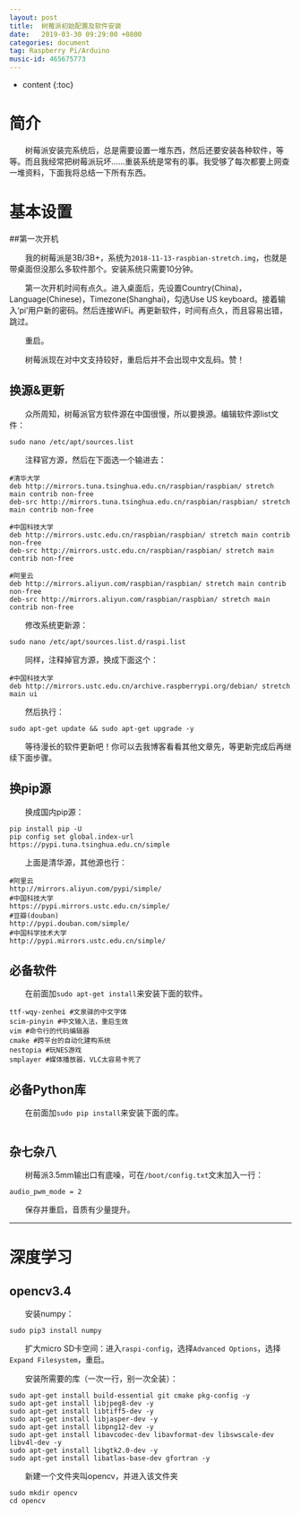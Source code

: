 ```yaml
---
layout: post
title:  树莓派初始配置及软件安装
date:   2019-03-30 09:29:00 +0800
categories: document
tag: Raspberry Pi/Arduino
music-id: 465675773
---
```


* content
{:toc}
# 简介

&emsp;&emsp;树莓派安装完系统后，总是需要设置一堆东西，然后还要安装各种软件，等等。而且我经常把树莓派玩坏......重装系统是常有的事。我受够了每次都要上网查一堆资料，下面我将总结一下所有东西。



# 基本设置



##第一次开机

&emsp;&emsp;我的树莓派是3B/3B+，系统为`2018-11-13-raspbian-stretch.img`，也就是带桌面但没那么多软件那个。安装系统只需要10分钟。

&emsp;&emsp;第一次开机时间有点久。进入桌面后，先设置Country(China)，Language(Chinese)，Timezone(Shanghai)，勾选Use US keyboard。接着输入‘pi’用户新的密码。然后连接WiFi。再更新软件，时间有点久，而且容易出错，跳过。

&emsp;&emsp;重启。

&emsp;&emsp;树莓派现在对中文支持较好，重启后并不会出现中文乱码。赞！



## 换源&更新

&emsp;&emsp;众所周知，树莓派官方软件源在中国很慢，所以要换源。编辑软件源list文件：

~~~shell
sudo nano /etc/apt/sources.list
~~~

&emsp;&emsp;注释官方源，然后在下面选一个输进去：

~~~shell
#清华大学
deb http://mirrors.tuna.tsinghua.edu.cn/raspbian/raspbian/ stretch main contrib non-free
deb-src http://mirrors.tuna.tsinghua.edu.cn/raspbian/raspbian/ stretch main contrib non-free

#中国科技大学
deb http://mirrors.ustc.edu.cn/raspbian/raspbian/ stretch main contrib non-free
deb-src http://mirrors.ustc.edu.cn/raspbian/raspbian/ stretch main contrib non-free

#阿里云
deb http://mirrors.aliyun.com/raspbian/raspbian/ stretch main contrib non-free
deb-src http://mirrors.aliyun.com/raspbian/raspbian/ stretch main contrib non-free
~~~

&emsp;&emsp;修改系统更新源：

~~~shell
sudo nano /etc/apt/sources.list.d/raspi.list
~~~

&emsp;&emsp;同样，注释掉官方源，换成下面这个：

~~~shell
#中国科技大学
deb http://mirrors.ustc.edu.cn/archive.raspberrypi.org/debian/ stretch main ui
~~~

&emsp;&emsp;然后执行：

~~~shell
sudo apt-get update && sudo apt-get upgrade -y
~~~

&emsp;&emsp;等待漫长的软件更新吧！你可以去我博客看看其他文章先，等更新完成后再继续下面步骤。



## 换pip源

&emsp;&emsp;换成国内pip源：

~~~shell
pip install pip -U
pip config set global.index-url https://pypi.tuna.tsinghua.edu.cn/simple
~~~

&emsp;&emsp;上面是清华源，其他源也行：

~~~shell
#阿里云
http://mirrors.aliyun.com/pypi/simple/
#中国科技大学
https://pypi.mirrors.ustc.edu.cn/simple/
#豆瓣(douban)
http://pypi.douban.com/simple/
#中国科学技术大学
http://pypi.mirrors.ustc.edu.cn/simple/
~~~



## 必备软件

&emsp;&emsp;在前面加`sudo apt-get install`来安装下面的软件。

~~~shell
ttf-wqy-zenhei #文泉驿的中文字体
scim-pinyin #中文输入法，重启生效
vim #命令行的代码编辑器
cmake #跨平台的自动化建构系统
nestopia #玩NES游戏
smplayer #媒体播放器，VLC太容易卡死了
~~~



## 必备Python库

&emsp;&emsp;在前面加`sudo pip install`来安装下面的库。

~~~shell

~~~



## 杂七杂八

&emsp;&emsp;树莓派3.5mm输出口有底噪，可在`/boot/config.txt`文末加入一行：

~~~shell
audio_pwm_mode = 2
~~~

&emsp;&emsp;保存并重启，音质有少量提升。



---





# 深度学习

## opencv3.4

&emsp;&emsp;安装numpy：

~~~shell
sudo pip3 install numpy
~~~

&emsp;&emsp;扩大micro SD卡空间：进入`raspi-config`，选择`Advanced Options`，选择`Expand Filesystem`，重启。

&emsp;&emsp;安装所需要的库（一次一行，别一次全装）：

~~~shell
sudo apt-get install build-essential git cmake pkg-config -y
sudo apt-get install libjpeg8-dev -y
sudo apt-get install libtiff5-dev -y
sudo apt-get install libjasper-dev -y
sudo apt-get install libpng12-dev -y
sudo apt-get install libavcodec-dev libavformat-dev libswscale-dev libv4l-dev -y
sudo apt-get install libgtk2.0-dev -y
sudo apt-get install libatlas-base-dev gfortran -y
~~~

&emsp;&emsp;新建一个文件夹叫opencv，并进入该文件夹

~~~shell
sudo mkdir opencv
cd opencv
~~~





